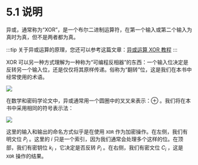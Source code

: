 # 5.1 说明

异或，通常称为“XOR”，是一个布尔二进制运算符，在第一个输入或第二个输入为真时为真，但不是两者都为真。

:::tip
关于异或运算的原理，您还可以参考这篇文章：[异或运算 XOR 教程](https://www.ruanyifeng.com/blog/2021/01/_xor.html)
:::

XOR 可以另一种方式理解为一种称为“可编程反相器”的东西：一个输入位决定是反转另一个输入位，还是仅仅将其原样传递。俗称为“翻转”位，这是我们在本书中经常使用的术语。

![](https://img1.terwer.space/api/public/202311162102176.png)

在数学和密码学论文中，异或通常用一个圆圈中的叉叉来表示：$⊕$ 。我们将在本书中采用相同的符号表示法：

![](https://img1.terwer.space/api/public/202311162122057.png)

这里的输入和输出的命名方式似乎是在使用 `XOR` 作为加密操作。在左侧，我们有明文位 $P_i$ 。这里的 $i$ 只是一个索引，因为我们通常会处理多个这样的位。在顶部，我们有密钥位 $k_i$ ，它决定是否反转 $P_i$ 。在右侧，我们有密文位 $C_i$ ，这是 `XOR` 操作的结果。
